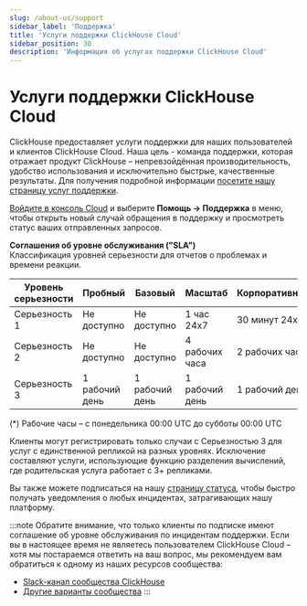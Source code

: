 ```yaml
---
slug: /about-us/support
sidebar_label: 'Поддержка'
title: 'Услуги поддержки ClickHouse Cloud'
sidebar_position: 30
description: 'Информация об услугах поддержки ClickHouse Cloud'
---
```



# Услуги поддержки ClickHouse Cloud

ClickHouse предоставляет услуги поддержки для наших пользователей и клиентов ClickHouse Cloud. Наша цель - команда поддержки, которая отражает продукт ClickHouse – непревзойдённая производительность, удобство использования и исключительно быстрые, качественные результаты. Для получения подробной информации [посетите нашу страницу услуг поддержки](https://clickhouse.com/support/program/).

[Войдите в консоль Cloud](https://console.clickhouse.cloud/support) и выберите **Помощь -> Поддержка** в меню, чтобы открыть новый случай обращения в поддержку и просмотреть статус ваших отправленных запросов. 

**Соглашения об уровне обслуживания ("SLA")**  
Классификация уровней серьезности для отчетов о проблемах и времени реакции.

| Уровень серьезности | Пробный                | Базовый                 | Масштаб                   | Корпоративный                                                                         |
|---------------------|-----------------------|-------------------------|---------------------------|--------------------------------------------------------------------------------------|
| Серьезность 1      | Не доступно           | Не доступно             | 1 час 24x7                | 30 минут 24x7                                                                         |
| Серьезность 2      | Не доступно           | Не доступно             | 4 рабочих часа            | 2 рабочих часа                                                                        |
| Серьезность 3      | 1 рабочий день        | 1 рабочий день          | 1 рабочий день            | 1 рабочий день                                                                        | 

(*) Рабочие часы – с понедельника 00:00 UTC до субботы 00:00 UTC

Клиенты могут регистрировать только случаи с Серьезностью 3 для услуг с единственной репликой на разных уровнях. Исключение составляют услуги, использующие функцию разделения вычислений, где родительская услуга работает с 3+ репликами.

Вы также можете подписаться на нашу [страницу статуса](https://status.clickhouse.com), чтобы быстро получать уведомления о любых инцидентах, затрагивающих нашу платформу.

:::note
Обратите внимание, что только клиенты по подписке имеют соглашение об уровне обслуживания по инцидентам поддержки. Если вы в настоящее время не являетесь пользователем ClickHouse Cloud – хотя мы постараемся ответить на ваш вопрос, мы рекомендуем вам обратиться к одному из наших ресурсов сообщества:

- [Slack-канал сообщества ClickHouse](https://clickhouse.com/slack)
- [Другие варианты сообщества](https://github.com/ClickHouse/ClickHouse/blob/master/README.md#useful-links)
:::
